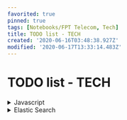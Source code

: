 ```yaml
---
favorited: true
pinned: true
tags: [Notebooks/FPT Telecom, Tech]
title: TODO list - TECH
created: '2020-06-16T03:48:38.927Z'
modified: '2020-06-17T13:33:14.483Z'
---
```


# TODO list - TECH

<details close>
<summary>Javascript</summary>
<markdown>
1. Forever - run app on detect mode
```
forever logs 0 -f
```
</markdown>
</details>


<details close>
<summary>Elastic Search</summary>
<markdown>
### Overview
  - Index
  - Indexing
  - Bulk
  - Search
</markdown>
</details>

